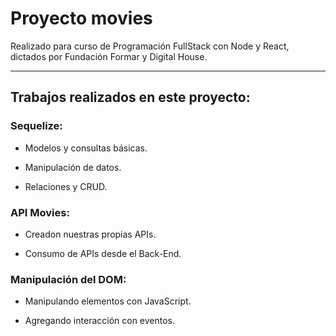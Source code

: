 # Proyecto movies

Realizado para curso de Programación FullStack con Node y React, dictados por Fundación Formar y Digital House.

---

## Trabajos realizados en este proyecto:

### Sequelize:

- Modelos y consultas básicas.

- Manipulación de datos.

- Relaciones y CRUD.

### API Movies:

- Creadon nuestras propias APIs.

- Consumo de APIs desde el Back-End.

### Manipulación del DOM:

- Manipulando elementos con JavaScript.

- Agregando interacción con eventos.
